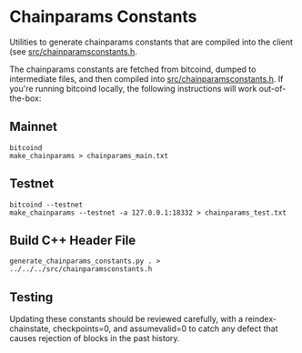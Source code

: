# Chainparams Constants

Utilities to generate chainparams constants that are compiled into the client
(see [src/chainparamsconstants.h](/src/chainparamsconstants.h).

The chainparams constants are fetched from bitcoind, dumped to intermediate
files, and then compiled into [src/chainparamsconstants.h](/src/chainparamsconstants.h).
If you're running bitcoind locally, the following instructions will work
out-of-the-box:

## Mainnet
```
bitcoind
make_chainparams > chainparams_main.txt
```

## Testnet
```
bitcoind --testnet
make_chainparams --testnet -a 127.0.0.1:18332 > chainparams_test.txt
```

## Build C++ Header File
```
generate_chainparams_constants.py . > ../../../src/chainparamsconstants.h
```

## Testing

Updating these constants should be reviewed carefully, with a
reindex-chainstate, checkpoints=0, and assumevalid=0 to catch any defect that
causes rejection of blocks in the past history.

